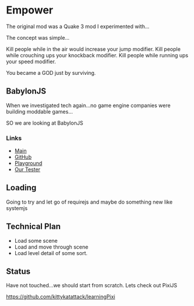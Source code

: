 
# Empower

The original mod was a Quake 3 mod I experimented with...

The concept was simple...

Kill people while in the air would increase your jump modifier.
Kill people while crouching ups your knockback modifier.
Kill people while running ups your speed modifier.

You became a GOD just by surviving.


## BabylonJS

When we investigated tech again...no game engine companies were building moddable games...

SO we are looking at BabylonJS

### Links

+ [Main](https://www.babylonjs.com/)
+ [GitHub](https://github.com/BabylonJS/Babylon.js)
+ [Playground](http://www.babylonjs-playground.com/)
+ [Our Tester](http://localhost:3000/)


## Loading

Going to try and let go of requirejs and maybe do something new like systemjs

## Technical Plan

+ Load some scene
+ Load and move through scene
+ Load level detail of some sort.

## Status

 Have not touched...we should start from scratch.
 Lets check out PixiJS

 https://github.com/kittykatattack/learningPixi
 
